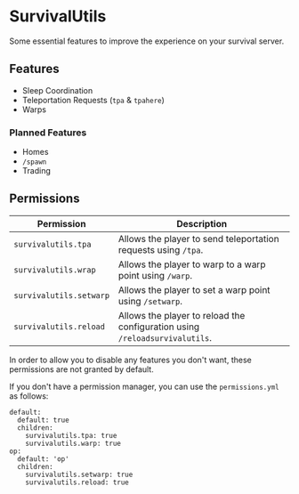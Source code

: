 # SurvivalUtils

Some essential features to improve the experience on your survival server.

## Features

- Sleep Coordination
- Teleportation Requests (`tpa` & `tpahere`)
- Warps

### Planned Features

- Homes
- `/spawn`
- Trading

## Permissions

Permission | Description
-----------|-----------
`survivalutils.tpa` | Allows the player to send teleportation requests using `/tpa`.
`survivalutils.wrap` | Allows the player to warp to a warp point using `/warp`.
`survivalutils.setwarp` | Allows the player to set a warp point using `/setwarp`.
`survivalutils.reload` | Allows the player to reload the configuration using `/reloadsurvivalutils`.

In order to allow you to disable any features you don't want, these permissions are not granted by default.

If you don't have a permission manager, you can use the `permissions.yml` as follows:

    default:
      default: true
      children:
        survivalutils.tpa: true
        survivalutils.warp: true
    op:
      default: 'op'
      children:
        survivalutils.setwarp: true
        survivalutils.reload: true